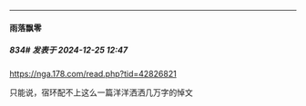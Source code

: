 ﻿
*****

####  雨落飘零  
##### 834#       发表于 2024-12-25 12:47

https://nga.178.com/read.php?tid=42826821

只能说，宿环配不上这么一篇洋洋洒洒几万字的悼文

